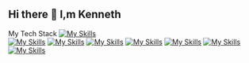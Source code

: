 ## Hi there 👋 I,m Kenneth

<!--
**204MashedPotatoes/204MashedPotatoes** is a ✨ _special_ ✨ repository because its `README.md` (this file) appears on your GitHub profile.

Here are some ideas to get you started:

- 🔭 I’m currently working on ...
- 🌱 I’m currently learning ...
- 👯 I’m looking to collaborate on ...
- 🤔 I’m looking for help with ...
- 💬 Ask me about ...
- 📫 How to reach me: ...
- 😄 Pronouns: ...
- ⚡ Fun fact: ...
-->
My Tech Stack
[![My Skills](https://skillicons.dev/icons?i=react,nextjs,laravel)](https://skillicons.dev)
<br>
[![My Skills](https://skillicons.dev/icons?i=js,ts,jquery,html,pug,css,php)](https://skillicons.dev)
[![My Skills](https://skillicons.dev/icons?i=bootstrap,tailwind,vite)](https://skillicons.dev)
[![My Skills](https://skillicons.dev/icons?i=bash,arduino,cpp,py)](https://skillicons.dev)
[![My Skills](https://skillicons.dev/icons?i=dart,flutter,materialui)](https://skillicons.dev)
[![My Skills](https://skillicons.dev/icons?i=nodejs,fastapi)](https://skillicons.dev)
[![My Skills](https://skillicons.dev/icons?i=gcp)](https://skillicons.dev)
[![My Skills](https://skillicons.dev/icons?i=mongodb,mysql,sqlite)](https://skillicons.dev)
